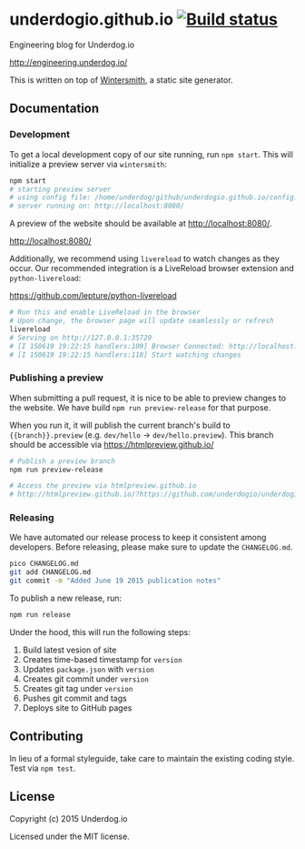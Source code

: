 # underdogio.github.io [![Build status](https://travis-ci.org/underdogio/underdogio.github.io.png?branch=release)](https://travis-ci.org/underdogio/underdogio.github.io)

Engineering blog for Underdog.io

http://engineering.underdog.io/

This is written on top of [Wintersmith][], a static site generator.

[Wintersmith]: https://github.com/jnordberg/wintersmith

## Documentation
### Development
To get a local development copy of our site running, run `npm start`. This will initialize a preview server via `wintersmith`:

```bash
npm start
# starting preview server
# using config file: /home/underdog/github/underdogio.github.io/config.json
# server running on: http://localhost:8080/
```

A preview of the website should be available at <http://localhost:8080/>.

<http://localhost:8080/>

Additionally, we recommend using `livereload` to watch changes as they occur. Our recommended integration is a LiveReload browser extension and `python-livereload`:

https://github.com/lepture/python-livereload

```bash
# Run this and enable LiveReload in the browser
# Upon change, the browser page will update seamlessly or refresh
livereload
# Serving on http://127.0.0.1:35729
# [I 150619 19:22:15 handlers:109] Browser Connected: http://localhost:8080/
# [I 150619 19:22:15 handlers:118] Start watching changes
```

### Publishing a preview
When submitting a pull request, it is nice to be able to preview changes to the website. We have build `npm run preview-release` for that purpose.

When you run it, it will publish the current branch's build to `{{branch}}.preview` (e.g. `dev/hello` -> `dev/hello.preview`). This branch should be accessible via <https://htmlpreview.github.io/>

```bash
# Publish a preview branch
npm run preview-release

# Access the preview via htmlpreview.github.io
# http://htmlpreview.github.io/?https://github.com/underdogio/underdogio.github.io/blob/{{preview_branch}}/index.html
```

### Releasing
We have automated our release process to keep it consistent among developers. Before releasing, please make sure to update the `CHANGELOG.md`.

```bash
pico CHANGELOG.md
git add CHANGELOG.md
git commit -m "Added June 19 2015 publication notes"
```

To publish a new release, run:

```bash
npm run release
```

Under the hood, this will run the following steps:

1. Build latest vesion of site
2. Creates time-based timestamp for `version`
3. Updates `package.json` with `version`
4. Creates git commit under `version`
5. Creates git tag under `version`
6. Pushes git commit and tags
7. Deploys site to GitHub pages

## Contributing
In lieu of a formal styleguide, take care to maintain the existing coding style. Test via `npm test`.

## License
Copyright (c) 2015 Underdog.io

Licensed under the MIT license.
